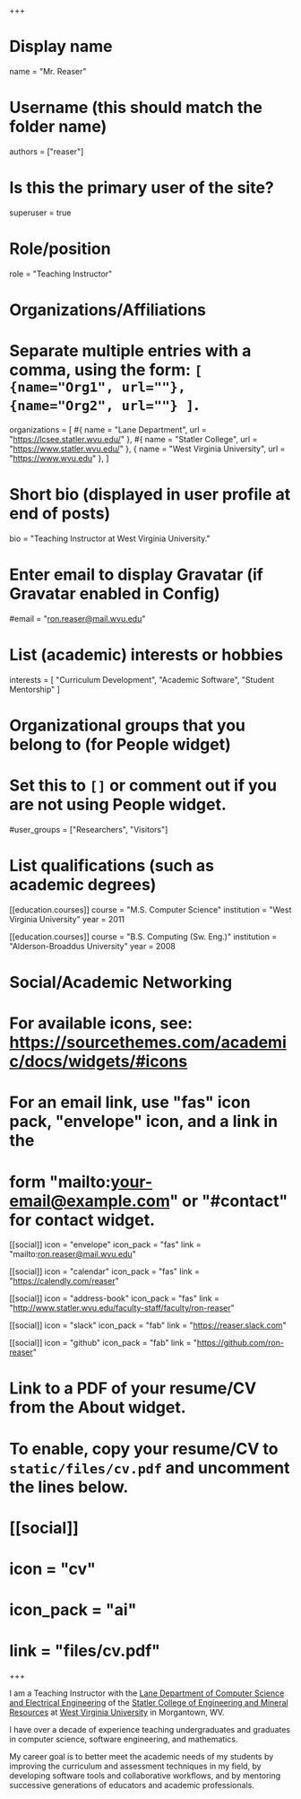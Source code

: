 +++
# Display name
name = "Mr. Reaser"

# Username (this should match the folder name)
authors = ["reaser"]

# Is this the primary user of the site?
superuser = true

# Role/position
role = "Teaching Instructor"

# Organizations/Affiliations
#   Separate multiple entries with a comma, using the form: `[ {name="Org1", url=""}, {name="Org2", url=""} ]`.
organizations = [
  #{ name = "Lane Department", url = "https://lcsee.statler.wvu.edu/" },
  #{ name = "Statler College", url = "https://www.statler.wvu.edu/" },
  { name = "West Virginia University", url = "https://www.wvu.edu" },
]

# Short bio (displayed in user profile at end of posts)
bio = "Teaching Instructor at West Virginia University."

# Enter email to display Gravatar (if Gravatar enabled in Config)
#email = "ron.reaser@mail.wvu.edu"

# List (academic) interests or hobbies
interests = [
  "Curriculum Development",
  "Academic Software",
  "Student Mentorship"
]

# Organizational groups that you belong to (for People widget)
#   Set this to `[]` or comment out if you are not using People widget.
#user_groups = ["Researchers", "Visitors"]

# List qualifications (such as academic degrees)
[[education.courses]]
  course = "M.S. Computer Science"
  institution = "West Virginia University"
  year = 2011

[[education.courses]]
  course = "B.S. Computing (Sw. Eng.)"
  institution = "Alderson-Broaddus University"
  year = 2008

# Social/Academic Networking
# For available icons, see: https://sourcethemes.com/academic/docs/widgets/#icons
#   For an email link, use "fas" icon pack, "envelope" icon, and a link in the
#   form "mailto:your-email@example.com" or "#contact" for contact widget.
[[social]]
    icon = "envelope"
    icon_pack = "fas"
    link = "mailto:ron.reaser@mail.wvu.edu"

[[social]]
    icon = "calendar"
    icon_pack = "fas"
    link = "https://calendly.com/reaser"

[[social]]
    icon = "address-book"
    icon_pack = "fas"
    link = "http://www.statler.wvu.edu/faculty-staff/faculty/ron-reaser"

[[social]]
    icon = "slack"
    icon_pack = "fab"
    link = "https://reaser.slack.com"

[[social]]
    icon = "github"
    icon_pack = "fab"
    link = "https://github.com/ron-reaser"

# Link to a PDF of your resume/CV from the About widget.
# To enable, copy your resume/CV to `static/files/cv.pdf` and uncomment the lines below.
# [[social]]
#   icon = "cv"
#   icon_pack = "ai"
#   link = "files/cv.pdf"

+++

I am a Teaching Instructor with the [Lane Department of Computer Science and Electrical Engineering](https://lcsee.statler.wvu.edu/) of the [Statler College of Engineering and Mineral Resources](https://www.statler.wvu.edu/) at [West Virginia University](http://www.wvu.edu/) in Morgantown, WV.

I have over a decade of experience teaching undergraduates and graduates in computer science, software engineering, and mathematics.

My career goal is to better meet the academic needs of my students by improving the curriculum and assessment techniques in my field, by developing software tools and collaborative workflows, and by mentoring successive generations of educators and academic professionals.

